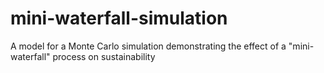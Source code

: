 # mini-waterfall-simulation
A model for a Monte Carlo simulation demonstrating the effect of a "mini-waterfall" process on sustainability

